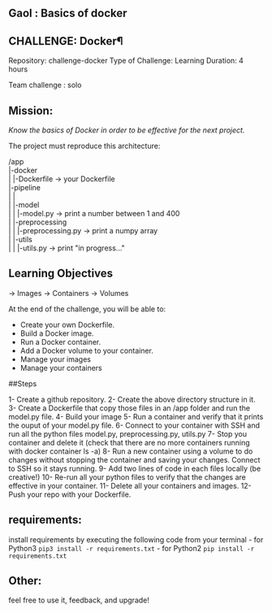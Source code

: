 ## Gaol : Basics of docker

## CHALLENGE: Docker¶

Repository: challenge-docker
Type of Challenge: Learning
Duration: 4 hours

Team challenge : solo

## Mission:

*Know the basics of Docker in order to be effective for the next project.*


The project must reproduce this architecture:

/app   
   |-docker  
   |   |-Dockerfile -> your Dockerfile  
   |-pipeline  
   |   |  
   |   |-model  
   |   |    |-model.py -> print a number between 1 and 400  
   |   |-preprocessing  
   |   |    |-preprocessing.py -> print a numpy array  
   |   |-utils  
   |   |    |-utils.py -> print "in progress..."  

## Learning Objectives

-> Images
-> Containers
-> Volumes

At the end of the challenge, you will be able to:

- Create your own Dockerfile.
- Build a Docker image.
- Run a Docker container.
- Add a Docker volume to your container.
- Manage your images
- Manage your containers

##Steps

1- Create a github repository.
2- Create the above directory structure in it.
3- Create a Dockerfile that copy those files in an /app folder and run the model.py file.
4- Build your image
5- Run a container and verify that it prints the ouput of your model.py file.
6- Connect to your container with SSH and run all the python files model.py, preprocessing.py, utils.py
7- Stop you container and delete it (check that there are no more containers running with docker container ls -a)
8- Run a new container using a volume to do changes without stopping the container and saving your changes. Connect to SSH so it stays running.
9- Add two lines of code in each files locally (be creative!)
10- Re-run all your python files to verify that the changes are effective in your container.
11- Delete all your containers and images.
12- Push your repo with your Dockerfile.

## requirements:

install requirements by executing the following code from your terminal
        - for Python3 ```pip3 install -r requirements.txt```
        - for Python2 ```pip install -r requirements.txt```

## Other:
feel free to use it, feedback, and upgrade!


